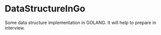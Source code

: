 # DataStructureInGo
Some data structure implementation in GOLANG. It will help to prepare in interview.
